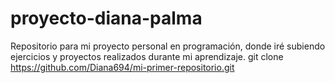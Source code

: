 # proyecto-diana-palma
Repositorio para mi proyecto personal en programación, donde iré subiendo ejercicios y proyectos realizados durante mi aprendizaje.
git clone https://github.com/Diana694/mi-primer-repositorio.git

